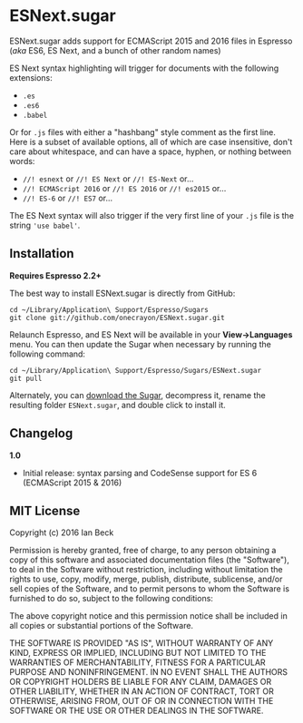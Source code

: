 # ESNext.sugar

ESNext.sugar adds support for ECMAScript 2015 and 2016 files in Espresso (_aka_ ES6, ES Next, and a bunch of other random names)

ES Next syntax highlighting will trigger for documents with the following extensions:

* `.es`
* `.es6`
* `.babel`

Or for `.js` files with either a "hashbang" style comment as the first line. Here is a subset of available options, all of which are case insensitive, don't care about whitespace, and can have a space, hyphen, or nothing between words:

* `//! esnext` or `//! ES Next` or `//! ES-Next` or...
* `//! ECMAScript 2016` or `//! ES 2016` or `//! es2015` or...
* `//! ES-6` or `//! ES7` or...

The ES Next syntax will also trigger if the very first line of your `.js` file is the string `'use babel'`.

## Installation

**Requires Espresso 2.2+**

The best way to install ESNext.sugar is directly from GitHub:

    cd ~/Library/Application\ Support/Espresso/Sugars
    git clone git://github.com/onecrayon/ESNext.sugar.git

Relaunch Espresso, and ES Next will be available in your **View&rarr;Languages** menu. You can then update the Sugar when necessary by running the following command:

    cd ~/Library/Application\ Support/Espresso/Sugars/ESNext.sugar
    git pull

Alternately, you can [download the Sugar](https://github.com/onecrayon/ESNext.sugar/zipball/master), decompress it, rename the resulting folder `ESNext.sugar`, and double click to install it.

## Changelog

**1.0**

* Initial release: syntax parsing and CodeSense support for ES 6 (ECMAScript 2015 & 2016)

## MIT License 

Copyright (c) 2016 Ian Beck

Permission is hereby granted, free of charge, to any person obtaining a copy of this software and associated documentation files (the "Software"), to deal in the Software without restriction, including without limitation the rights to use, copy, modify, merge, publish, distribute, sublicense, and/or sell copies of the Software, and to permit persons to whom the Software is furnished to do so, subject to the following conditions:

The above copyright notice and this permission notice shall be included in all copies or substantial portions of the Software.

THE SOFTWARE IS PROVIDED "AS IS", WITHOUT WARRANTY OF ANY KIND, EXPRESS OR IMPLIED, INCLUDING BUT NOT LIMITED TO THE WARRANTIES OF MERCHANTABILITY, FITNESS FOR A PARTICULAR PURPOSE AND NONINFRINGEMENT. IN NO EVENT SHALL THE AUTHORS OR COPYRIGHT HOLDERS BE LIABLE FOR ANY CLAIM, DAMAGES OR OTHER LIABILITY, WHETHER IN AN ACTION OF CONTRACT, TORT OR OTHERWISE, ARISING FROM, OUT OF OR IN CONNECTION WITH THE SOFTWARE OR THE USE OR OTHER DEALINGS IN THE SOFTWARE.
